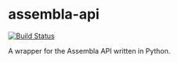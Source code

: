 assembla-api
============

[![Build Status](https://travis-ci.org/qmagico/assembla-api.png?branch=master)](https://travis-ci.org/qmagico/assembla-api)

A wrapper for the Assembla API written in Python.